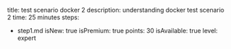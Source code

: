 title: test scenario docker 2
description: understanding docker test scenario 2
time: 25 minutes
steps:
  - step1.md
isNew: true
isPremium: true
points: 30
isAvailable: true
level: expert
